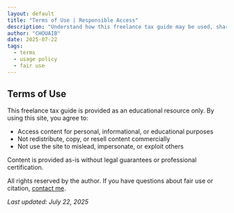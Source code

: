 ```yaml
---
layout: default
title: "Terms of Use | Responsible Access"
description: "Understand how this freelance tax guide may be used, shared, and referenced. Respectful use only—no commercial redistribution allowed."
author: "CHOUAIB"
date: 2025-07-22
tags:
  - terms
  - usage policy
  - fair use
---
```


## Terms of Use

This freelance tax guide is provided as an educational resource only. By using this site, you agree to:

- Access content for personal, informational, or educational purposes
- Not redistribute, copy, or resell content commercially
- Not use the site to mislead, impersonate, or exploit others

Content is provided as-is without legal guarantees or professional certification.

All rights reserved by the author. If you have questions about fair use or citation, [contact me](mailto:zchouaib94@gmail.com).

_Last updated: July 22, 2025_

